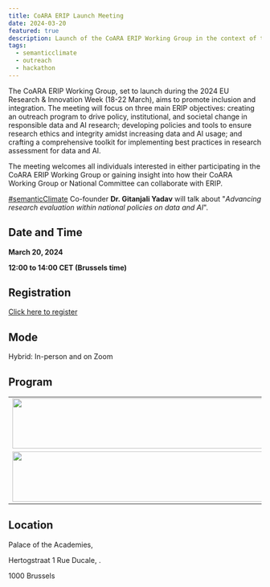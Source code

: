 ```yaml
---
title: CoARA ERIP Launch Meeting  
date: 2024-03-20
featured: true
description: Launch of the CoARA ERIP Working Group in the context of the 2024 EU Research & Innovation Week 
tags:
  - semanticclimate
  - outreach
  - hackathon
---
```


The CoARA ERIP Working Group, set to launch during the 2024 EU Research & Innovation Week (18-22 March), aims to promote inclusion and integration. The meeting will focus on three main ERIP objectives: creating an outreach program to drive policy, institutional, and societal change in responsible data and AI research; developing policies and tools to ensure research ethics and integrity amidst increasing data and AI usage; and crafting a comprehensive toolkit for implementing best practices in research assessment for data and AI.

The meeting welcomes all individuals interested in either participating in the CoARA ERIP Working Group or gaining insight into how their CoARA Working Group or National Committee can collaborate with ERIP.

[#semanticClimate](https://semanticclimate.github.io/p/en/) Co-founder **Dr. Gitanjali Yadav** will talk about "*Advancing research evaluation within national policies on data and AI*".

## Date and Time

**March 20, 2024**

**12:00 to 14:00 CET (Brussels time)**

## Registration

[Click here to register](https://us02web.zoom.us/meeting/register/tZMrdeGhrT4jE9CDwzfKYEqck8-fhf4l3zE-#/registration)

## Mode

Hybrid: In-person and on Zoom

## Program 

<table>
  <tr>
    <td>
      <img src='{{ "/static/img/schedule1.jpg" | url }}' width="500" height="100">
    </td>
  </tr>
   <tr>
    <td>
      <img src='{{ "/static/img/schedule2.jpg" | url }}' width="500" height="100">
    </td>
  </tr>
</table>

## Location

Palace of the Academies, 

Hertogstraat 1 Rue Ducale, .

1000 Brussels









